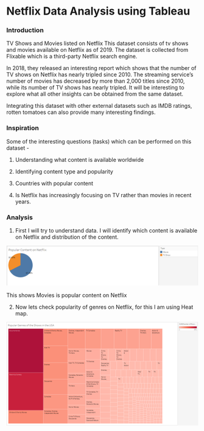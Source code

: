 # Netflix Data Analysis using Tableau

### Introduction
TV Shows and Movies listed on Netflix
This dataset consists of tv shows and movies available on Netflix as of 2019. The dataset is collected from Flixable which is a third-party Netflix search engine.

In 2018, they released an interesting report which shows that the number of TV shows on Netflix has nearly tripled since 2010. The streaming service’s number of movies has decreased by more than 2,000 titles since 2010, while its number of TV shows has nearly tripled. It will be interesting to explore what all other insights can be obtained from the same dataset.

Integrating this dataset with other external datasets such as IMDB ratings, rotten tomatoes can also provide many interesting findings.

### Inspiration
Some of the interesting questions (tasks) which can be performed on this dataset -

1. Understanding what content is available worldwide

2. Identifying content type and popularity 

3. Countries with popular content

4. Is Netflix has increasingly focusing on TV rather than movies in recent years.

### Analysis

1. First I will try to understand data. I will identify which content is available on Netflix and distribution of the content. 

![](https://github.com/Utkarsha17/Tableau/blob/master/PieChart.PNG)

This shows Movies is popular content on Netflix

2. Now lets check popularity of genres on Netflix, for this I am using Heat map.

![](https://github.com/Utkarsha17/Tableau/blob/master/Popularity_Genre.PNG)
